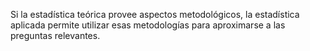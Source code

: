 
Si la estadística teórica provee aspectos metodológicos, la estadística aplicada permite utilizar esas metodologías para aproximarse a las preguntas relevantes. 